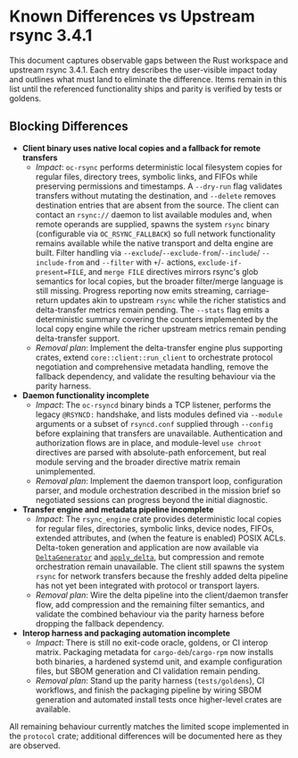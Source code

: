# Known Differences vs Upstream rsync 3.4.1

This document captures observable gaps between the Rust workspace and upstream
rsync 3.4.1. Each entry describes the user-visible impact today and outlines
what must land to eliminate the difference. Items remain in this list until the
referenced functionality ships and parity is verified by tests or goldens.

## Blocking Differences

- **Client binary uses native local copies and a fallback for remote transfers**
  - *Impact*: `oc-rsync` performs deterministic local filesystem copies for
    regular files, directory trees, symbolic links, and FIFOs while preserving
    permissions and timestamps. A `--dry-run` flag validates transfers without
    mutating the destination, and `--delete` removes destination entries that
    are absent from the source. The client can contact an `rsync://` daemon to
    list available modules and, when remote operands are supplied, spawns the
    system `rsync` binary (configurable via `OC_RSYNC_FALLBACK`) so full network
    functionality remains available while the native transport and delta engine
    are built. Filter handling via `--exclude`/`--exclude-from`/`--include`/
    `--include-from` and `--filter` with `+`/`-` actions, `exclude-if-present=FILE`, and `merge FILE`
    directives mirrors rsync's glob semantics for local copies, but the
    broader filter/merge language is still missing. Progress reporting now
    emits streaming, carriage-return updates akin to upstream `rsync` while the
    richer statistics and delta-transfer metrics remain pending. The `--stats`
    flag emits a deterministic summary covering the counters implemented by the local copy
    engine while the richer upstream metrics remain pending delta-transfer
    support.
  - *Removal plan*: Implement the delta-transfer engine plus supporting crates,
    extend `core::client::run_client` to orchestrate protocol negotiation and
    comprehensive metadata handling, remove the fallback dependency, and
    validate the resulting behaviour via the parity harness.
- **Daemon functionality incomplete**
  - *Impact*: The `oc-rsyncd` binary binds a TCP listener, performs the legacy
    `@RSYNCD:` handshake, and lists modules defined via `--module` arguments or
    a subset of `rsyncd.conf` supplied through `--config` before explaining that
    transfers are unavailable. Authentication and authorization flows are in
    place, and module-level `use chroot` directives are parsed with absolute-path
    enforcement, but real module serving and the broader directive matrix remain
    unimplemented.
  - *Removal plan*: Implement the daemon transport loop, configuration parser,
    and module orchestration described in the mission brief so negotiated
    sessions can progress beyond the initial diagnostic.
- **Transfer engine and metadata pipeline incomplete**
  - *Impact*: The `rsync_engine` crate provides deterministic local copies for
    regular files, directories, symbolic links, device nodes, FIFOs, extended
    attributes, and (when the feature is enabled) POSIX ACLs. Delta-token
    generation and application are now available via
    [`DeltaGenerator`](../crates/engine/src/delta/generator.rs) and
    [`apply_delta`](../crates/engine/src/delta/script.rs), but compression and
    remote orchestration remain unavailable. The client still spawns the system
    `rsync` for network transfers because the freshly added delta pipeline has
    not yet been integrated with protocol or transport layers.
  - *Removal plan*: Wire the delta pipeline into the client/daemon transfer
    flow, add compression and the remaining filter semantics, and validate the
    combined behaviour via the parity harness before dropping the fallback
    dependency.
- **Interop harness and packaging automation incomplete**
  - *Impact*: There is still no exit-code oracle, goldens, or CI interop matrix.
    Packaging metadata for `cargo-deb`/`cargo-rpm` now installs both binaries, a
    hardened systemd unit, and example configuration files, but SBOM generation
    and CI validation remain pending.
  - *Removal plan*: Stand up the parity harness (`tests/goldens`), CI workflows,
    and finish the packaging pipeline by wiring SBOM generation and automated
    install tests once higher-level crates are available.

All remaining behaviour currently matches the limited scope implemented in the
`protocol` crate; additional differences will be documented here as they are
observed.
